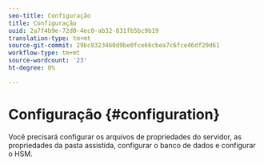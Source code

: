 ```yaml
---
seo-title: Configuração
title: Configuração
uuid: 2a7f4b9e-72d0-4ec0-ab32-831fb5bc9b19
translation-type: tm+mt
source-git-commit: 29bc8323460d9be0fce66cbea7c6fce46df20d61
workflow-type: tm+mt
source-wordcount: '23'
ht-degree: 0%

---
```



# Configuração {#configuration}

Você precisará configurar os arquivos de propriedades do servidor, as propriedades da pasta assistida, configurar o banco de dados e configurar o HSM.
